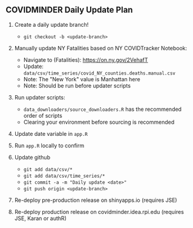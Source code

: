 ## COVIDMINDER Daily Update Plan

1. Create a daily update branch!

    * `git checkout -b <update-branch>`

2. Manually update NY Fatalities based on NY COVIDTracker Notebook:

    * Navigate to (Fatalities): https://on.ny.gov/2VehafT
    * Update: `data/csv/time_series/covid_NY_counties.deaths.manual.csv`
    * Note: The "New York" value is Manhattan here
    * Note: Should be run before updater scripts

3. Run updater scripts:

    * `data_downloaders/source_downloaders.R` has the recommended order of scripts
    * Clearing your environment before sourcing is recommended

4. Update date variable in `app.R`

5. Run `app.R` locally to confirm

6. Update github

    * `git add data/csv/*`
    * `git add data/csv/time_series/*`
    * `git commit -a -m "Daily update <date>"`
    * `git push origin <update-branch>`

7. Re-deploy pre-production release on shinyapps.io (requires JSE)

8. Re-deploy production release on covidminder.idea.rpi.edu (requires JSE, Karan or authR)

